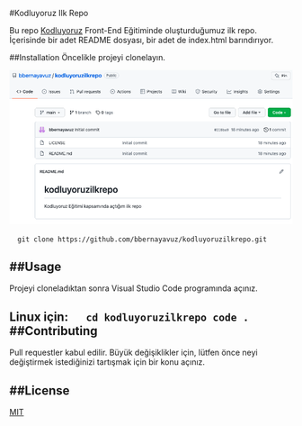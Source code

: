 #Kodluyoruz Ilk Repo

Bu repo [Kodluyoruz](https://www.kodluyoruz.org/) Front-End Eğitiminde oluşturduğumuz ilk repo. İçerisinde bir adet README dosyası, bir adet de index.html barındırıyor.

##Installation
Öncelikle projeyi clonelayın.

![resim](kodluyoruz-repo.png)


` ` ` git clone https://github.com/bbernayavuz/kodluyoruzilkrepo.git` ` ` 

##Usage
--------------------------------------------------------------
Projeyi cloneladıktan sonra Visual Studio Code programında açınız.

Linux için:
` ` ` 
cd kodluyoruzilkrepo
code .
` ` ` 
##Contributing
---------------------------------------------------------------
Pull requestler kabul edilir. Büyük değişiklikler için, lütfen önce neyi değiştirmek istediğinizi tartışmak için bir konu açınız.

##License
--------------------------------------------------------------
[MIT]()